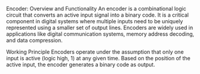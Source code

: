 Encoder: Overview and Functionality
An encoder is a combinational logic circuit that converts an active input signal into a binary code. It is a critical component in digital systems where multiple inputs need to be uniquely represented using a smaller set of output lines. Encoders are widely used in applications like digital communication systems, memory address decoding, and data compression.


Working Principle
Encoders operate under the assumption that only one input is active (logic high, 1) at any given time. Based on the position of the active input, the encoder generates a binary code as output.
